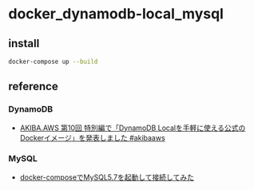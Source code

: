 # docker_dynamodb-local_mysql

## install

```bash
docker-compose up --build
```

## reference
### DynamoDB
- [AKIBA.AWS 第10回 特別編で「DynamoDB Localを手軽に使える公式のDockerイメージ」を発表しました #akibaaws](https://dev.classmethod.jp/cloud/aws/dynamodb-local-docker-image/)

### MySQL
- [docker-composeでMySQL5.7を起動して接続してみた](https://qiita.com/Manatee/items/58d0f98a15656ed65136)
